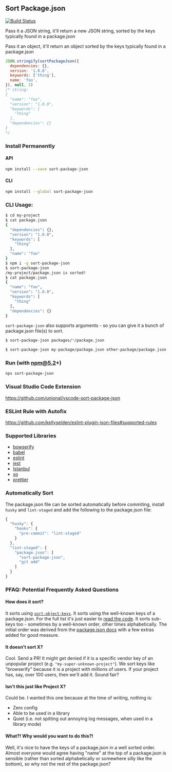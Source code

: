 ## Sort Package.json

[![Build Status](https://travis-ci.org/keithamus/sort-package-json.svg)](https://travis-ci.org/keithamus/sort-package-json)

Pass it a JSON string, it'll return a new JSON string, sorted by the keys typically found in a package.json

Pass it an object, it'll return an object sorted by the keys typically found in a package.json

```js
JSON.stringify(sortPackageJson({
  dependencies: {},
  version: '1.0.0',
  keywords: ['thing'],
  name: 'foo',
}), null, 2)
/* string:
{
  "name": "foo",
  "version": "1.0.0",
  "keywords": [
    "thing"
  ],
  "dependencies": {}
}
*/
```

### Install Permanently

#### API
```sh
npm install --save sort-package-json
```

#### CLI
```sh
npm install --global sort-package-json
```

### CLI Usage:

```bash
$ cd my-project
$ cat package.json
{
  "dependencies": {},
  "version": "1.0.0",
  "keywords": [
    "thing"
  ],
  "name": "foo"
}
$ npm i -g sort-package-json
$ sort-package-json
/my-project/package.json is sorted!
$ cat package.json
{
  "name": "foo",
  "version": "1.0.0",
  "keywords": [
    "thing"
  ],
  "dependencies": {}
}
```

`sort-package-json` also supports arguments - so you can give it a bunch of package.json file(s) to sort.

```bash
$ sort-package-json packages/*/package.json

$ sort-package-json my-package/package.json other-package/package.json
```

### Run (with npm@5.2+)

```sh
npx sort-package-json
```

### Visual Studio Code Extension

<https://github.com/unional/vscode-sort-package-json>

### ESLint Rule with Autofix

<https://github.com/kellyselden/eslint-plugin-json-files#supported-rules>

### Supported Libraries

- [bowserify](http://browserify.org/)
- [babel](https://babeljs.io/)
- [eslint](https://eslint.org/)
- [jest](https://jestjs.io/)
- [Istanbul](https://istanbul.js.org/)
- [xo](https://github.com/xojs/xo)
- [prettier](https://prettier.io/)

### Automatically Sort

The package.json file can be sorted automatically before commiting, install `husky` and `lint-staged` and add the following to the package.json file:
```javascript
{
  "husky": {
    "hooks": {
      "pre-commit": "lint-staged"
    }
  },
  "lint-staged": {
    "package.json": [
      "sort-package-json",
      "git add"
    ]
  }
}
```

### PFAQ: Potential Frequently Asked Questions

#### How does it sort?

It sorts using [`sort-object-keys`](http://github.com/keithamus/sort-object-keys). It sorts using the well-known keys of a package.json. For the full list it's just easier to [read the code](./index.js). It sorts sub-keys too - sometimes by a well-known order, other times alphabetically. The initial order was derived from the [package.json docs](https://docs.npmjs.com/files/package.json) with a few extras added for good measure.

#### It doesn't sort X?

Cool. Send a PR! It might get denied if it is a specific vendor key of an unpopular project (e.g. `"my-super-unknown-project"`). We sort keys like "browserify" because it is a project with millions of users. If your project has, say, over 100 users, then we'll add it. Sound fair?

#### Isn't this just like Project X?

Could be. I wanted this one because at the time of writing, nothing is:

 - Zero config
 - Able to be used in a library
 - Quiet (i.e. not spitting out annoying log messages, when used in a library mode)


#### What?! Why would you want to do this?!

Well, it's nice to have the keys of a package.json in a well sorted order. Almost everyone would agree having "name" at the top of a package.json is sensible (rather than sorted alphabetically or somewhere silly like the bottom), so why not the rest of the package.json?
